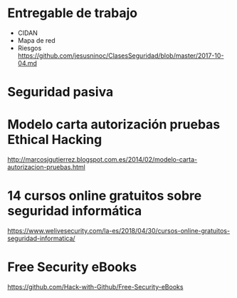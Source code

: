 # Entregable de trabajo

- CIDAN
- Mapa de red
- Riesgos
https://github.com/jesusninoc/ClasesSeguridad/blob/master/2017-10-04.md

# Seguridad pasiva

# Modelo carta autorización pruebas Ethical Hacking
http://marcosjgutierrez.blogspot.com.es/2014/02/modelo-carta-autorizacion-pruebas.html

# 14 cursos online gratuitos sobre seguridad informática
https://www.welivesecurity.com/la-es/2018/04/30/cursos-online-gratuitos-seguridad-informatica/

# Free Security eBooks
https://github.com/Hack-with-Github/Free-Security-eBooks
